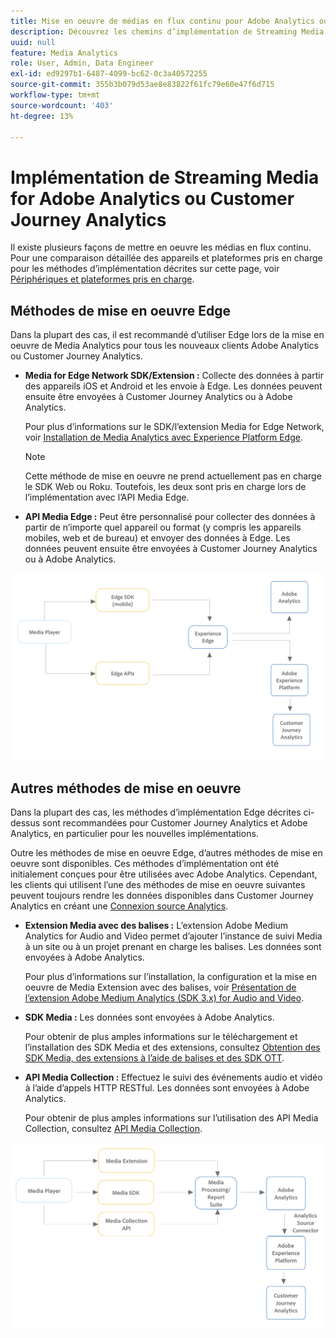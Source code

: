 ```yaml
---
title: Mise en oeuvre de médias en flux continu pour Adobe Analytics ou Customer Journey Analytics
description: Découvrez les chemins d’implémentation de Streaming Media.
uuid: null
feature: Media Analytics
role: User, Admin, Data Engineer
exl-id: ed9297b1-6487-4099-bc62-0c3a40572255
source-git-commit: 355b3b079d53ae8e83822f61fc79e60e47f6d715
workflow-type: tm+mt
source-wordcount: '403'
ht-degree: 13%

---
```


# Implémentation de Streaming Media for Adobe Analytics ou Customer Journey Analytics

Il existe plusieurs façons de mettre en oeuvre les médias en flux continu. Pour une comparaison détaillée des appareils et plateformes pris en charge pour les méthodes d’implémentation décrites sur cette page, voir [Périphériques et plateformes pris en charge](/help/getting-started/supported-devices.md).

## Méthodes de mise en oeuvre Edge

Dans la plupart des cas, il est recommandé d’utiliser Edge lors de la mise en oeuvre de Media Analytics pour tous les nouveaux clients Adobe Analytics ou Customer Journey Analytics.

* **Media for Edge Network SDK/Extension :** Collecte des données à partir des appareils iOS et Android et les envoie à Edge. Les données peuvent ensuite être envoyées à Customer Journey Analytics ou à Adobe Analytics.

  Pour plus d’informations sur le SDK/l’extension Media for Edge Network, voir [Installation de Media Analytics avec Experience Platform Edge](/help/implementation/implementation-edge.md).

  >[!NOTE]
  >
  >Cette méthode de mise en oeuvre ne prend actuellement pas en charge le SDK Web ou Roku. Toutefois, les deux sont pris en charge lors de l’implémentation avec l’API Media Edge.

* **API Media Edge :** Peut être personnalisé pour collecter des données à partir de n’importe quel appareil ou format (y compris les appareils mobiles, web et de bureau) et envoyer des données à Edge. Les données peuvent ensuite être envoyées à Customer Journey Analytics ou à Adobe Analytics.

  <!-- For more information about the Media Edge API, see (link to John's docs when they're ready) -->

![Workflow CJA](assets/cja-implementation.png)

## Autres méthodes de mise en oeuvre

Dans la plupart des cas, les méthodes d’implémentation Edge décrites ci-dessus sont recommandées pour Customer Journey Analytics et Adobe Analytics, en particulier pour les nouvelles implémentations.

Outre les méthodes de mise en oeuvre Edge, d’autres méthodes de mise en oeuvre sont disponibles. Ces méthodes d’implémentation ont été initialement conçues pour être utilisées avec Adobe Analytics. Cependant, les clients qui utilisent l’une des méthodes de mise en oeuvre suivantes peuvent toujours rendre les données disponibles dans Customer Journey Analytics en créant une [Connexion source Analytics](https://experienceleague.adobe.com/docs/experience-platform/sources/ui-tutorials/create/adobe-applications/analytics.html?lang=fr).

* **Extension Media avec des balises :** L’extension Adobe Medium Analytics for Audio and Video permet d’ajouter l’instance de suivi Media à un site ou à un projet prenant en charge les balises. Les données sont envoyées à Adobe Analytics.

  Pour plus d’informations sur l’installation, la configuration et la mise en oeuvre de Media Extension avec des balises, voir [Présentation de l’extension Adobe Medium Analytics (SDK 3.x) for Audio and Video](https://experienceleague.adobe.com/docs/experience-platform/tags/extensions/client/media-analytics-3x/overview.html).

* **SDK Media :**  Les données sont envoyées à Adobe Analytics.

  Pour obtenir de plus amples informations sur le téléchargement et l’installation des SDK Media et des extensions, consultez [Obtention des SDK Media, des extensions à l’aide de balises et des SDK OTT](/help/getting-started/download-sdks.md).

* **API Media Collection :** Effectuez le suivi des événements audio et vidéo à l’aide d’appels HTTP RESTful. Les données sont envoyées à Adobe Analytics.

  Pour obtenir de plus amples informations sur l’utilisation des API Media Collection, consultez [API Media Collection](media-collection-api/mc-api-overview.md).


![Processus Analytics](assets/analytics-implementation.png)

<!--
(Not sure if we need the following paragraph and graphic. Paragraph is somewhat redundant with the intro paragraph of this article)
Choose the implementation method depending on the supported platforms. Some players are not supported by the Media SDKs or the Adobe Experience Platform Media Extensions. The Media Collection APIs provide a way to support those players. For information on supported devices, see [Supported devices and platforms](/help/getting-started/supported-devices.md).

![Media Flow](media-sdk/assets/choose-media-flow2.png)
-->
